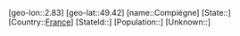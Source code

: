 ﻿---
location: [49.42,2.83]
type: City
tags:
- geo/City


SpocWebEntityId: 29648
isDeleted: false
confidential: public

---
[geo-lon::2.83]
[geo-lat::49.42]
[name::Compiégne]
[State::]
[Country::[France](geo/Continent/Europe/France.md)]
[StateId::]
[Population::]
[Unknown::]


